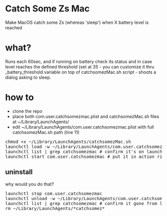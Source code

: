 # Catch Some Zs Mac

Make MacOS catch some Zs (whereas 'sleep') when X battery level is reached

# what?

Runs each 60sec, and if running on battery check its status and in case level reaches the defined  threshold (set at 35 - you can customize it thru _battery_threshold variable on top of catchsomezMac.sh script - shoots a dialog asking to sleep.

# how to

- clone the repo
- place both com.user.catchsomezmac.plist and catchsomezMac.sh files at ~/Library/LaunchAgents/
- edit ~/Library/LaunchAgents/com.user.catchsomezmac.plist with full catchsomezMac.sh path (line 11)

<pre>chmod +x ~/Library/LaunchAgents/catchsomezMac.sh
launchctl load -w ~/Library/LaunchAgents/com.user.catchsomezmac.plist
launchctl list | grep catchsomezmac # confirm it's on launchagents list
launchctl start com.user.catchsomezmac # put it in action right away</pre>

## uninstall

why would you do that?

<pre>launchctl stop com.user.catchsomezmac
launchctl unload -w ~/Library/LaunchAgents/com.user.catchsomezmac.plist
launchctl list | grep catchsomezmac # confirm it gone from launchagents list
rm ~/Library/LaunchAgents/*catchsomez*</pre>
